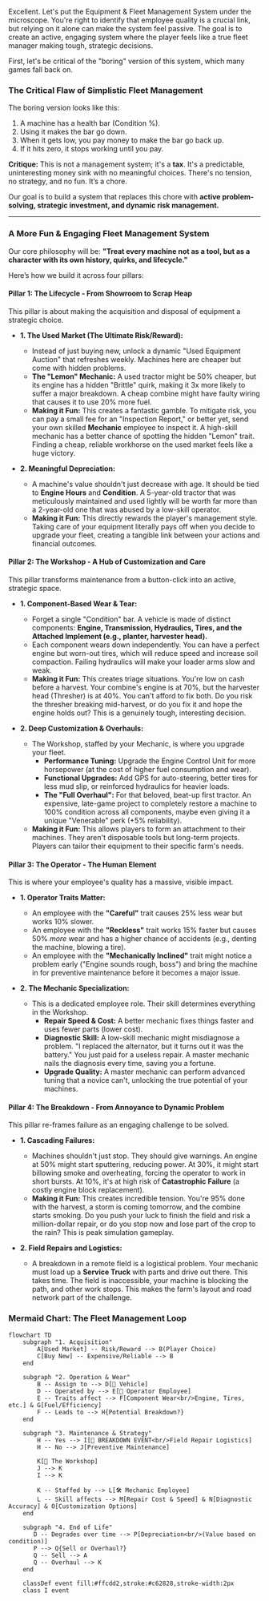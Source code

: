 Excellent. Let's put the Equipment & Fleet Management System under the microscope. You're right to identify that employee quality is a crucial link, but relying on it alone can make the system feel passive. The goal is to create an active, engaging system where the player feels like a true fleet manager making tough, strategic decisions.

First, let's be critical of the "boring" version of this system, which many games fall back on.

### The Critical Flaw of Simplistic Fleet Management

The boring version looks like this:
1.  A machine has a health bar (Condition %).
2.  Using it makes the bar go down.
3.  When it gets low, you pay money to make the bar go back up.
4.  If it hits zero, it stops working until you pay.

**Critique:** This is not a management system; it's a **tax**. It's a predictable, uninteresting money sink with no meaningful choices. There's no tension, no strategy, and no fun. It’s a chore.

Our goal is to build a system that replaces this chore with **active problem-solving, strategic investment, and dynamic risk management.**

---

### A More Fun & Engaging Fleet Management System

Our core philosophy will be: **"Treat every machine not as a tool, but as a character with its own history, quirks, and lifecycle."**

Here’s how we build it across four pillars:

#### Pillar 1: The Lifecycle - From Showroom to Scrap Heap

This pillar is about making the acquisition and disposal of equipment a strategic choice.

*   **1. The Used Market (The Ultimate Risk/Reward):**
    *   Instead of just buying new, unlock a dynamic "Used Equipment Auction" that refreshes weekly. Machines here are cheaper but come with hidden problems.
    *   **The "Lemon" Mechanic:** A used tractor might be 50% cheaper, but its engine has a hidden "Brittle" quirk, making it 3x more likely to suffer a major breakdown. A cheap combine might have faulty wiring that causes it to use 20% more fuel.
    *   **Making it Fun:** This creates a fantastic gamble. To mitigate risk, you can pay a small fee for an "Inspection Report," or better yet, send your own skilled **Mechanic** employee to inspect it. A high-skill mechanic has a better chance of spotting the hidden "Lemon" trait. Finding a cheap, reliable workhorse on the used market feels like a huge victory.

*   **2. Meaningful Depreciation:**
    *   A machine's value shouldn't just decrease with age. It should be tied to **Engine Hours** and **Condition**. A 5-year-old tractor that was meticulously maintained and used lightly will be worth far more than a 2-year-old one that was abused by a low-skill operator.
    *   **Making it Fun:** This directly rewards the player's management style. Taking care of your equipment literally pays off when you decide to upgrade your fleet, creating a tangible link between your actions and financial outcomes.

#### Pillar 2: The Workshop - A Hub of Customization and Care

This pillar transforms maintenance from a button-click into an active, strategic space.

*   **1. Component-Based Wear & Tear:**
    *   Forget a single "Condition" bar. A vehicle is made of distinct components: **Engine, Transmission, Hydraulics, Tires, and the Attached Implement (e.g., planter, harvester head).**
    *   Each component wears down independently. You can have a perfect engine but worn-out tires, which will reduce speed and increase soil compaction. Failing hydraulics will make your loader arms slow and weak.
    *   **Making it Fun:** This creates triage situations. You're low on cash before a harvest. Your combine's engine is at 70%, but the harvester head (Thresher) is at 40%. You can't afford to fix both. Do you risk the thresher breaking mid-harvest, or do you fix it and hope the engine holds out? This is a genuinely tough, interesting decision.

*   **2. Deep Customization & Overhauls:**
    *   The Workshop, staffed by your Mechanic, is where you upgrade your fleet.
        *   **Performance Tuning:** Upgrade the Engine Control Unit for more horsepower (at the cost of higher fuel consumption and wear).
        *   **Functional Upgrades:** Add GPS for auto-steering, better tires for less mud slip, or reinforced hydraulics for heavier loads.
        *   **The "Full Overhaul":** For that beloved, beat-up first tractor. An expensive, late-game project to completely restore a machine to 100% condition across all components, maybe even giving it a unique "Venerable" perk (+5% reliability).
    *   **Making it Fun:** This allows players to form an attachment to their machines. They aren't disposable tools but long-term projects. Players can tailor their equipment to their specific farm's needs.

#### Pillar 3: The Operator - The Human Element

This is where your employee's quality has a massive, visible impact.

*   **1. Operator Traits Matter:**
    *   An employee with the **"Careful"** trait causes 25% less wear but works 10% slower.
    *   An employee with the **"Reckless"** trait works 15% faster but causes 50% *more* wear and has a higher chance of accidents (e.g., denting the machine, blowing a tire).
    *   An employee with the **"Mechanically Inclined"** trait might notice a problem early ("Engine sounds rough, boss") and bring the machine in for preventive maintenance before it becomes a major issue.

*   **2. The Mechanic Specialization:**
    *   This is a dedicated employee role. Their skill determines everything in the Workshop.
        *   **Repair Speed & Cost:** A better mechanic fixes things faster and uses fewer parts (lower cost).
        *   **Diagnostic Skill:** A low-skill mechanic might misdiagnose a problem. "I replaced the alternator, but it turns out it was the battery." You just paid for a useless repair. A master mechanic nails the diagnosis every time, saving you a fortune.
        *   **Upgrade Quality:** A master mechanic can perform advanced tuning that a novice can't, unlocking the true potential of your machines.

#### Pillar 4: The Breakdown - From Annoyance to Dynamic Problem

This pillar re-frames failure as an engaging challenge to be solved.

*   **1. Cascading Failures:**
    *   Machines shouldn't just stop. They should give warnings. An engine at 50% might start sputtering, reducing power. At 30%, it might start billowing smoke and overheating, forcing the operator to work in short bursts. At 10%, it's at high risk of **Catastrophic Failure** (a costly engine block replacement).
    *   **Making it Fun:** This creates incredible tension. You're 95% done with the harvest, a storm is coming tomorrow, and the combine starts smoking. Do you push your luck to finish the field and risk a million-dollar repair, or do you stop now and lose part of the crop to the rain? This is peak simulation gameplay.

*   **2. Field Repairs and Logistics:**
    *   A breakdown in a remote field is a logistical problem. Your mechanic must load up a **Service Truck** with parts and drive out there. This takes time. The field is inaccessible, your machine is blocking the path, and other work stops. This makes the farm's layout and road network part of the challenge.

### Mermaid Chart: The Fleet Management Loop

```mermaid
flowchart TD
    subgraph "1. Acquisition"
        A[Used Market] -- Risk/Reward --> B(Player Choice)
        C[Buy New] -- Expensive/Reliable --> B
    end

    subgraph "2. Operation & Wear"
        B -- Assign to --> D[🚜 Vehicle]
        D -- Operated by --> E[👤 Operator Employee]
        E -- Traits affect --> F[Component Wear<br/>Engine, Tires, etc.] & G[Fuel/Efficiency]
        F -- Leads to --> H{Potential Breakdown?}
    end

    subgraph "3. Maintenance & Strategy"
        H -- Yes --> I[🚨 BREAKDOWN EVENT<br/>Field Repair Logistics]
        H -- No --> J[Preventive Maintenance]
        
        K[🔧 The Workshop]
        J --> K
        I --> K

        K -- Staffed by --> L[🛠️ Mechanic Employee]
        L -- Skill affects --> M[Repair Cost & Speed] & N[Diagnostic Accuracy] & O[Customization Options]
    end
    
    subgraph "4. End of Life"
       D -- Degrades over time --> P[Depreciation<br/>(Value based on condition)]
       P --> Q{Sell or Overhaul?}
       Q -- Sell --> A
       Q -- Overhaul --> K
    end

    classDef event fill:#ffcdd2,stroke:#c62828,stroke-width:2px
    class I event
```
